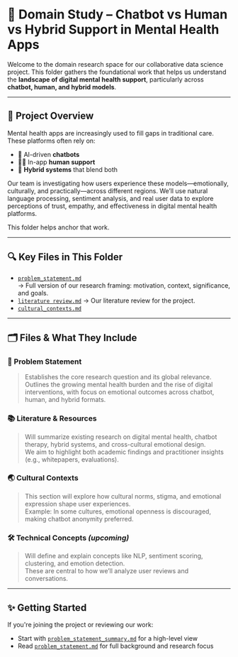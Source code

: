 # 🧠 Domain Study – Chatbot vs Human vs Hybrid Support in Mental Health Apps

Welcome to the domain research space for our collaborative data science project.
This folder gathers the foundational work that helps us understand the
**landscape of digital mental health support**, particularly across
**chatbot, human, and hybrid models**.

---

## 📌 Project Overview

Mental health apps are increasingly used to fill gaps in traditional care.
These platforms often rely on:

- 🤖 AI-driven **chatbots**
- 🧑‍⚕️ In-app **human support**
- 🔁 **Hybrid systems** that blend both

Our team is investigating how users experience these models—emotionally,
culturally, and practically—across different regions. We’ll use natural
language processing, sentiment analysis, and real user data to explore
perceptions of trust, empathy, and effectiveness in digital mental health platforms.

This folder helps anchor that work.

---

## 🔍 Key Files in This Folder

- [`problem_statement.md`](./problem_statement.md)  
  → Full version of our research framing: motivation, context, significance, and goals.
- [`literature review.md`](./literature_review.md)
  → Our literature review for the project.
- [`cultural_contexts.md`](./cultural_contexts.md)

---

## 🗂️ Files & What They Include

### 📄 Problem Statement  
>
> Establishes the core research question and its global relevance.  
Outlines the growing mental health burden and the rise of digital interventions,
with focus on emotional outcomes across chatbot, human, and hybrid formats.

### 📚 Literature & Resources  
>
> Will summarize existing research on digital mental health, chatbot therapy,
hybrid systems, and cross-cultural emotional design.  
We aim to highlight both academic findings and practitioner insights (e.g.,
whitepapers, evaluations).

### 🌏 Cultural Contexts
>
> This section will explore how cultural norms, stigma, and emotional expression
shape user experiences.  
Example: In some cultures, emotional openness is discouraged, making chatbot
anonymity preferred.

### 🛠️ Technical Concepts *(upcoming)*  
>
> Will define and explain concepts like NLP, sentiment scoring, clustering, and
emotion detection.  
These are central to how we’ll analyze user reviews and conversations.

---

## ✨ Getting Started

If you're joining the project or reviewing our work:

- Start with [`problem_statement_summary.md`](./problem_statement_summary.md) for a high-level view
- Read [`problem_statement.md`](./problem_statement.md) for full background and research focus
